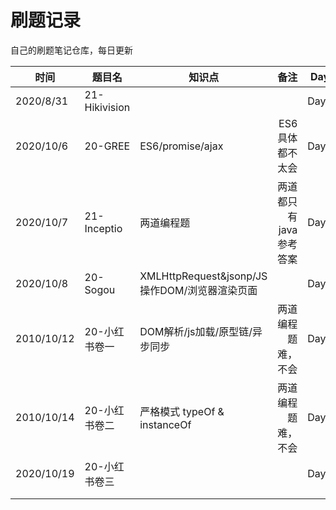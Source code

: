 # 刷题记录

自己的刷题笔记仓库，每日更新

| 时间       | 题目名        | 知识点                                        |                   备注 | Day  |
| ---------- | ------------- | --------------------------------------------- | ---------------------: | ---- |
| 2020/8/31  | 21-Hikivision |                                               |                        | Day0 |
| 2020/10/6  | 20-GREE       | ES6/promise/ajax                              |        ES6具体都不太会 | Day1 |
| 2020/10/7  | 21-Inceptio   | 两道编程题                                    | 两道都只有java参考答案 | Day2 |
| 2020/10/8  | 20-Sogou      | XMLHttpRequest&jsonp/JS操作DOM/浏览器渲染页面 |                        | Day3 |
| 2010/10/12 | 20-小红书卷一 | DOM解析/js加载/原型链/异步同步                |     两道编程题难，不会 | Day4 |
| 2010/10/14 | 20-小红书卷二 | 严格模式 typeOf & instanceOf                  |     两道编程题难，不会 | Day5 |
| 2020/10/19 | 20-小红书卷三 |                                               |                        | Day6 |
|            |               |                                               |                        |      |
|            |               |                                               |                        |      |

